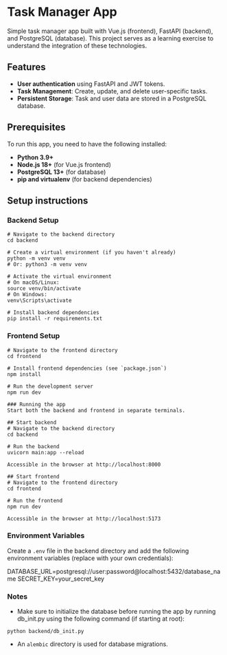 # Task Manager App

Simple task manager app built with Vue.js (frontend), FastAPI (backend), and PostgreSQL (database).
This project serves as a learning exercise to understand the integration of these technologies.

## Features
- **User authentication** using FastAPI and JWT tokens.
- **Task Management**: Create, update, and delete user-specific tasks.
- **Persistent Storage**: Task and user data are stored in a PostgreSQL database.

## Prerequisites
To run this app, you need to have the following installed:
- **Python 3.9+**
- **Node.js 18+** (for Vue.js frontend)
- **PostgreSQL 13+** (for database)
- **pip and virtualenv** (for backend dependencies)

## Setup instructions

### Backend Setup
```
# Navigate to the backend directory 
cd backend

# Create a virtual environment (if you haven't already)
python -m venv venv
# Or: python3 -m venv venv

# Activate the virtual environment
# On macOS/Linux:
source venv/bin/activate
# On Windows:
venv\Scripts\activate

# Install backend dependencies
pip install -r requirements.txt
```

### Frontend Setup
```	
# Navigate to the frontend directory
cd frontend

# Install frontend dependencies (see `package.json`)
npm install

# Run the development server
npm run dev

### Running the app
Start both the backend and frontend in separate terminals.

## Start backend
# Navigate to the backend directory
cd backend

# Run the backend
uvicorn main:app --reload

Accessible in the browser at http://localhost:8000

## Start frontend
# Navigate to the frontend directory
cd frontend

# Run the frontend
npm run dev

Accessible in the browser at http://localhost:5173
```

### Environment Variables
Create a `.env` file in the backend directory and add the following environment variables (replace with your own credentials):

DATABASE_URL=postgresql://user:password@localhost:5432/database_name
SECRET_KEY=your_secret_key

### Notes
- Make sure to initialize the database before running the app by running db_init.py using the following command (if starting at root):
```
python backend/db_init.py
```
- An `alembic` directory is used for database migrations.